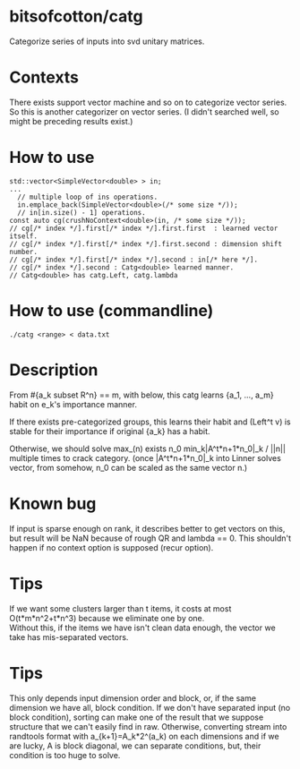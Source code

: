 # bitsofcotton/catg
Categorize series of inputs into svd unitary matrices.

# Contexts
There exists support vector machine and so on to categorize vector series.  
So this is another categorizer on vector series. (I didn't searched well, so might be preceding results exist.)

# How to use
    std::vector<SimpleVector<double> > in;
    ...
      // multiple loop of ins operations.
      in.emplace_back(SimpleVector<double>(/* some size */));
      // in[in.size() - 1] operations.
    const auto cg(crushNoContext<double>(in, /* some size */));
    // cg[/* index */].first[/* index */].first.first  : learned vector itself.
    // cg[/* index */].first[/* index */].first.second : dimension shift number.
    // cg[/* index */].first[/* index */].second : in[/* here */].
    // cg[/* index */].second : Catg<double> learned manner.
    // Catg<double> has catg.Left, catg.lambda

# How to use (commandline)
    ./catg <range> < data.txt

# Description
From #{a_k subset R^n} == m, with below, this catg learns {a_1, ..., a_m} habit on e_k's importance manner.

If there exists pre-categorized groups, this learns their habit and (Left^t v) is stable for their importance
if original {a_k} has a habit.

Otherwise, we should solve max_(n) exists n_0 min_k|A^t\*n+1\*n_0|\_k / ||n|| multiple times to crack category.
(once |A^t\*n+1\*n_0|\_k into Linner solves vector, from somehow, n_0 can be scaled as the same vector n.)

# Known bug
If input is sparse enough on rank, it describes better to get vectors on this, but result will be NaN because of rough QR and lambda == 0.
This shouldn't happen if no context option is supposed (recur option).

# Tips
If we want some clusters larger than t items, it costs at most O(t\*m\*n^2+t\*n^3) because we eliminate one by one.  
Without this, if the items we have isn't clean data enough, the vector we take has mis-separated vectors.

# Tips
This only depends input dimension order and block, or, if the same dimension we have all, block condition.
If we don't have separated input (no block condition), sorting can make one of the result that we suppose structure that we can't easily find in raw.
Otherwise, converting stream into randtools format with a\_{k+1}=A\_k\*2^(a\_k) on each dimensions and if we are lucky, A is block diagonal,
we can separate conditions, but, their condition is too huge to solve.
